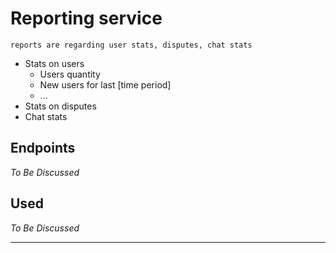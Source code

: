 # Reporting service
`reports are regarding user stats, disputes, chat stats`
- Stats on users
    - Users quantity
    - New users for last [time period]
    - ...
- Stats on disputes
- Chat stats

## Endpoints
_To Be Discussed_

## Used
_To Be Discussed_

---------